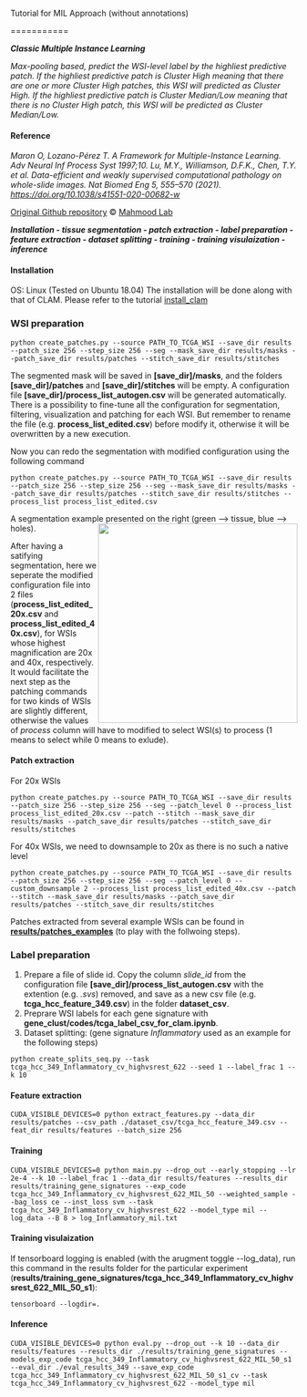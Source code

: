 Tutorial for MIL Approach (without annotations)


===========

***Classic Multiple Instance Learning***

*Max-pooling based, predict the WSI-level label by the highliest predictive patch. If the highliest predictive patch is Cluster High meaning that there are one or more Cluster High patches, this WSI will predicted as Cluster High. If the highliest predictive patch is Cluster Median/Low meaning that there is no Cluster High patch, this WSI will be predicted as Cluster Median/Low.*


#### Reference

*Maron O, Lozano-Pérez T. A Framework for Multiple-Instance Learning. Adv Neural Inf Process Syst 1997;10.*
*Lu, M.Y., Williamson, D.F.K., Chen, T.Y. et al. Data-efficient and weakly supervised computational pathology on whole-slide images. Nat Biomed Eng 5, 555–570 (2021). https://doi.org/10.1038/s41551-020-00682-w*

[Original Github repository](https://github.com/mahmoodlab/CLAM) © [Mahmood Lab](http://www.mahmoodlab.org)


***Installation - tissue segmentation - patch extraction - label preparation - feature extraction - dataset splitting - training - training visulaization - inference***


#### Installation
OS: Linux (Tested on Ubuntu 18.04) 
The installation will be done along with that of CLAM. Please refer to the tutorial [install_clam](tutorials/install_clam.md)


### WSI preparation
```shell
python create_patches.py --source PATH_TO_TCGA_WSI --save_dir results --patch_size 256 --step_size 256 --seg --mask_save_dir results/masks --patch_save_dir results/patches --stitch_save_dir results/stitches
```
The segmented mask will be saved in **[save_dir]/masks**, and the folders **[save_dir]/patches** and **[save_dir]/stitches** will be empty. A configuration file **[save_dir]/process_list_autogen.csv** will be generated automatically. There is a possibility to fine-tune all the configuration for segmentation, filtering, visualization and patching for each WSI. But remember to rename the file (e.g. **process_list_edited.csv**) before modify it, otherwise it will be overwritten by a new execution.

Now you can redo the segmentation with modified configuration using the following command
```shell
python create_patches.py --source PATH_TO_TCGA_WSI --save_dir results --patch_size 256 --step_size 256 --seg --mask_save_dir results/masks --patch_save_dir results/patches --stitch_save_dir results/stitches --process_list process_list_edited.csv
```

A segmentation example presented on the right (green --> tissue, blue --> holes).
<img src="../docs/seg_A9H4.png" width="350px" align="right" />

After having a satifying segmentation, here we seperate the modified configuration file into 2 files (**process_list_edited_20x.csv** and **process_list_edited_40x.csv**), for WSIs whose highest magnification are 20x and 40x, respectively. It would facilitate the next step as the patching commands for two kinds of WSIs are slightly different, otherwise the values of *process* column will have to modified to select WSI(s) to process (1 means to select while 0 means to exlude).

#### Patch extraction
For 20x WSIs
```shell
python create_patches.py --source PATH_TO_TCGA_WSI --save_dir results --patch_size 256 --step_size 256 --seg --patch_level 0 --process_list process_list_edited_20x.csv --patch --stitch --mask_save_dir results/masks --patch_save_dir results/patches --stitch_save_dir results/stitches
```

For 40x WSIs, we need to downsample to 20x as there is no such a native level
```shell
python create_patches.py --source PATH_TO_TCGA_WSI --save_dir results --patch_size 256 --step_size 256 --seg --patch_level 0 --custom_downsample 2 --process_list process_list_edited_40x.csv --patch --stitch --mask_save_dir results/masks --patch_save_dir results/patches --stitch_save_dir results/stitches
```

Patches extracted from several example WSIs can be found in [**results/patches_examples**](../results/patches_examples) (to play with the follwoing steps). 

### Label preparation
1. Prepare a file of slide id. Copy the column *slide_id* from the configuration file **[save_dir]/process_list_autogen.csv** with the extention (e.g. *.svs*) removed, and save as a new csv file (e.g. **tcga_hcc_feature_349.csv**) in the folder **dataset_csv**. 
2. Preprare WSI labels for each gene signature with **gene_clust/codes/tcga_label_csv_for_clam.ipynb**.
3. Dataset splitting: (gene signature *Inflammatory* used as an example for the following steps)
```shell
python create_splits_seq.py --task tcga_hcc_349_Inflammatory_cv_highvsrest_622 --seed 1 --label_frac 1 --k 10
```

#### Feature extraction
```shell
CUDA_VISIBLE_DEVICES=0 python extract_features.py --data_dir results/patches --csv_path ./dataset_csv/tcga_hcc_feature_349.csv --feat_dir results/features --batch_size 256
```


#### Training
```shell
CUDA_VISIBLE_DEVICES=0 python main.py --drop_out --early_stopping --lr 2e-4 --k 10 --label_frac 1 --data_dir results/features --results_dir results/training_gene_signatures --exp_code tcga_hcc_349_Inflammatory_cv_highvsrest_622_MIL_50 --weighted_sample --bag_loss ce --inst_loss svm --task tcga_hcc_349_Inflammatory_cv_highvsrest_622 --model_type mil --log_data --B 8 > log_Inflammatory_mil.txt
```

#### Training visulaization
If tensorboard logging is enabled (with the arugment toggle --log_data), run this command in the results folder for the particular experiment (**results/training_gene_signatures/tcga_hcc_349_Inflammatory_cv_highvsrest_622_MIL_50_s1**):
```shell
tensorboard --logdir=.
```

#### Inference
```shell
CUDA_VISIBLE_DEVICES=0 python eval.py --drop_out --k 10 --data_dir results/features --results_dir ./results/training_gene_signatures --models_exp_code tcga_hcc_349_Inflammatory_cv_highvsrest_622_MIL_50_s1 --eval_dir ./eval_results_349 --save_exp_code tcga_hcc_349_Inflammatory_cv_highvsrest_622_MIL_50_s1_cv --task tcga_hcc_349_Inflammatory_cv_highvsrest_622 --model_type mil
```




